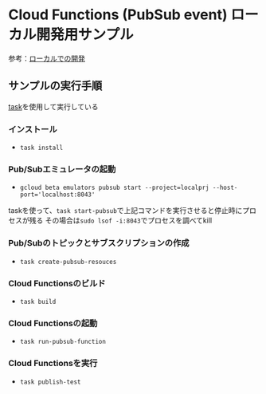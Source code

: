 # Cloud Functions (PubSub event) ローカル開発用サンプル

参考：[ローカルでの開発](https://cloud.google.com/functions/docs/local-development)

## サンプルの実行手順

[task](https://taskfile.dev/)を使用して実行している

### インストール

- `task install`

### Pub/Subエミュレータの起動

- `gcloud beta emulators pubsub start --project=localprj --host-port='localhost:8043'`

taskを使って、`task start-pubsub`で上記コマンドを実行させると停止時にプロセスが残る
その場合は`sudo lsof -i:8043`でプロセスを調べてkill

### Pub/Subのトピックとサブスクリプションの作成

- `task create-pubsub-resouces`

### Cloud Functionsのビルド

- `task build`

### Cloud Functionsの起動

- `task run-pubsub-function`

### Cloud Functionsを実行

- `task publish-test`
